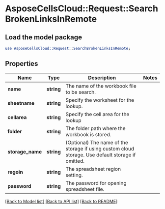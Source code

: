 # AsposeCellsCloud::Request::SearchBrokenLinksInRemote 

## Load the model package
```perl
use AsposeCellsCloud::Request::SearchBrokenLinksInRemote;
```

## Properties
Name | Type | Description | Notes
------------ | ------------- | ------------- | -------------
**name** | **string** | The name of the workbook file to be search. |
**sheetname** | **string** | Specify the worksheet for the lookup. |
**cellarea** | **string** | Specify the cell area for the lookup |
**folder** | **string** | The folder path where the workbook is stored. |
**storage_name** | **string** | (Optional) The name of the storage if using custom cloud storage. Use default storage if omitted. |
**regoin** | **string** | The spreadsheet region setting. |
**password** | **string** | The password for opening spreadsheet file. |  

[[Back to Model list]](../README.md#documentation-for-requests) [[Back to API list]](../README.md#documentation-for-api-endpoints) [[Back to README]](../README.md)

